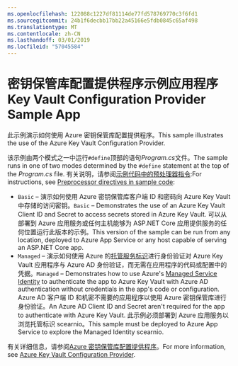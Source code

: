 ```yaml
---
ms.openlocfilehash: 122088c1227df81114de77fd578769770c3f6fd1
ms.sourcegitcommit: 24b1f6decbb17bb22a45166e5fdb0845c65af498
ms.translationtype: MT
ms.contentlocale: zh-CN
ms.lasthandoff: 03/01/2019
ms.locfileid: "57045584"
---
```

# <a name="key-vault-configuration-provider-sample-app"></a><span data-ttu-id="390ac-101">密钥保管库配置提供程序示例应用程序</span><span class="sxs-lookup"><span data-stu-id="390ac-101">Key Vault Configuration Provider Sample App</span></span>

<span data-ttu-id="390ac-102">此示例演示如何使用 Azure 密钥保管库配置提供程序。</span><span class="sxs-lookup"><span data-stu-id="390ac-102">This sample illustrates the use of the Azure Key Vault Configuration Provider.</span></span>

<span data-ttu-id="390ac-103">该示例由两个模式之一中运行`#define`顶部的语句*Program.cs*文件。</span><span class="sxs-lookup"><span data-stu-id="390ac-103">The sample runs in one of two modes determined by the `#define` statement at the top of the *Program.cs* file.</span></span> <span data-ttu-id="390ac-104">有关说明，请参阅[示例代码中的预处理器指令](https://docs.microsoft.com/aspnet/core#preprocessor-directives-in-sample-code):</span><span class="sxs-lookup"><span data-stu-id="390ac-104">For instructions, see [Preprocessor directives in sample code](https://docs.microsoft.com/aspnet/core#preprocessor-directives-in-sample-code):</span></span>

* <span data-ttu-id="390ac-105">`Basic` &ndash; 演示如何使用 Azure 密钥保管库客户端 ID 和密码向 Azure Key Vault 中存储的访问密钥。</span><span class="sxs-lookup"><span data-stu-id="390ac-105">`Basic` &ndash; Demonstrates the use of an Azure Key Vault Client ID and Secret to access secrets stored in Azure Key Vault.</span></span> <span data-ttu-id="390ac-106">可以从部署到 Azure 应用服务或任何主机能够为 ASP.NET Core 应用提供服务的任何位置运行此版本的示例。</span><span class="sxs-lookup"><span data-stu-id="390ac-106">This version of the sample can be run from any location, deployed to Azure App Service or any host capable of serving an ASP.NET Core app.</span></span>
* <span data-ttu-id="390ac-107">`Managed` &ndash; 演示如何使用 Azure 的[托管服务标识](https://docs.microsoft.com/azure/active-directory/managed-identities-azure-resources/overview)进行身份验证对 Azure Key Vault 应用程序与 Azure AD 身份验证，而无需在应用程序的代码或配置中的凭据。</span><span class="sxs-lookup"><span data-stu-id="390ac-107">`Managed` &ndash; Demonstrates how to use Azure's [Managed Service Identity](https://docs.microsoft.com/azure/active-directory/managed-identities-azure-resources/overview) to authenticate the app to Azure Key Vault with Azure AD authentication without credentials in the app's code or configuration.</span></span> <span data-ttu-id="390ac-108">Azure AD 客户端 ID 和机密不需要的应用程序以使用 Azure 密钥保管库进行身份验证。</span><span class="sxs-lookup"><span data-stu-id="390ac-108">An Azure AD Client ID and Secret aren't required for the app to authenticate with Azure Key Vault.</span></span> <span data-ttu-id="390ac-109">此示例必须部署到 Azure 应用服务以浏览托管标识 scearnio。</span><span class="sxs-lookup"><span data-stu-id="390ac-109">This sample must be deployed to Azure App Service to explore the Managed Identity scearnio.</span></span>

<span data-ttu-id="390ac-110">有关详细信息，请参阅[Azure 密钥保管库配置提供程序](https://docs.microsoft.com/aspnet/core/security/key-vault-configuration)。</span><span class="sxs-lookup"><span data-stu-id="390ac-110">For more information, see [Azure Key Vault Configuration Provider](https://docs.microsoft.com/aspnet/core/security/key-vault-configuration).</span></span>
